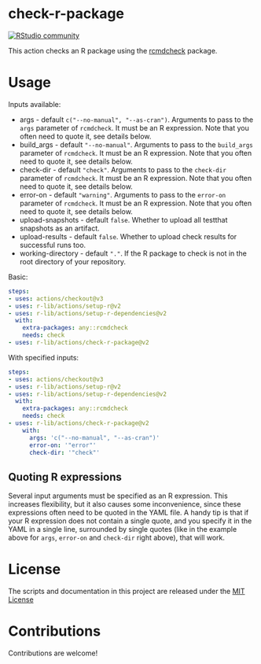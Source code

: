 # check-r-package

[![RStudio community](https://img.shields.io/badge/community-github--actions-blue?style=social&logo=rstudio&logoColor=75AADB)](https://community.rstudio.com/new-topic?category=Package%20development&tags=github-actions)

This action checks an R package using the [rcmdcheck](https://r-lib.github.io/rcmdcheck/) package.

# Usage

Inputs available:
- args - default `c("--no-manual", "--as-cran")`. Arguments to pass to the
  `args` parameter of `rcmdcheck`. It must be an R expression.
  Note that you often need to quote it, see details below.
- build_args - default `"--no-manual"`. Arguments to pass to the `build_args`
  parameter of `rcmdcheck`. It must be an R expression.
  Note that you often need to quote it, see details below.
- check-dir - default `"check"`. Arguments to pass to the `check-dir`
  parameter of `rcmdcheck`. It must be an R expression.
  Note that you often need to quote it, see details below.
- error-on - default `"warning"`. Arguments to pass to the `error-on`
  parameter of `rcmdcheck`. It must be an R expression.
  Note that you often need to quote it, see details below.
- upload-snapshots - default `false`. Whether to upload all testthat
  snapshots as an artifact.
- upload-results - default `false`. Whether to upload check results for
  successful runs too.
- working-directory - default `"."`. If the R package to check is not in
  the root directory of your repository.

Basic:
```yaml
steps:
- uses: actions/checkout@v3
- uses: r-lib/actions/setup-r@v2
- uses: r-lib/actions/setup-r-dependencies@v2
  with:
    extra-packages: any::rcmdcheck
    needs: check
- uses: r-lib/actions/check-r-package@v2
```

With specified inputs:
```yaml
steps:
- uses: actions/checkout@v3
- uses: r-lib/actions/setup-r@v2
- uses: r-lib/actions/setup-r-dependencies@v2
  with:
    extra-packages: any::rcmdcheck
    needs: check
- uses: r-lib/actions/check-r-package@v2
    with:
      args: 'c("--no-manual", "--as-cran")'
      error-on: '"error"'
      check-dir: '"check"'
```

## Quoting R expressions

Several input arguments must be specified as an R expression.
This increases flexibility, but it also causes some inconvenience, since
these expressions often need to be quoted in the YAML file.
A handy tip is that if your R expression does not contain a single quote,
and you specify it in the YAML in a single line, surrounded by single
quotes (like in the example above for `args`, `error-on` and `check-dir`
right above), that will work.

# License

The scripts and documentation in this project are released under the [MIT License](LICENSE)

# Contributions

Contributions are welcome!

